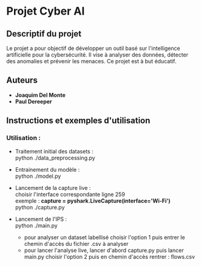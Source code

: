 # Projet Cyber AI

## Descriptif du projet
Le projet a pour objectif de développer un outil basé sur l'intelligence artificielle pour la cybersécurité. Il vise à analyser des données, détecter des anomalies et prévenir les menaces. Ce projet est à but éducatif.

## Auteurs
- **Joaquim Del Monte**
- **Paul Dereeper**

## Instructions et exemples d'utilisation

### Utilisation :
- Traitement initial des datasets :  
    python ./data_preprocessing.py
  
- Entrainement du modèle :  
    python ./model.py

- Lancement de la capture live :  
    choisir l'interface correspondante ligne 259  
    exemple : **capture = pyshark.LiveCapture(interface='Wi-Fi')**  
    python ./capture.py

- Lancement de l'IPS :  
    python ./main.py  
    - pour analyser un dataset labellisé choisir l'option 1 puis entrer le chemin d'accès du fichier .csv à analyser  
    - pour lancer l'analyse live, lancer d'abord capture.py puis lancer main.py choisir l'option 2 puis en chemin d'accès rentrer : flows.csv  
